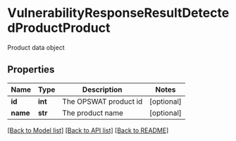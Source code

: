 # VulnerabilityResponseResultDetectedProductProduct

Product data object
## Properties
Name | Type | Description | Notes
------------ | ------------- | ------------- | -------------
**id** | **int** | The OPSWAT product id | [optional] 
**name** | **str** | The product name | [optional] 

[[Back to Model list]](../README.md#documentation-for-models) [[Back to API list]](../README.md#documentation-for-api-endpoints) [[Back to README]](../README.md)



